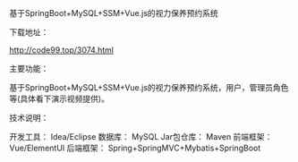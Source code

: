 基于SpringBoot+MySQL+SSM+Vue.js的视力保养预约系统

 

下载地址：

 

http://code99.top/3074.html

 


主要功能：

基于SpringBoot+MySQL+SSM+Vue.js的视力保养预约系统，用户，管理员角色等(具体看下演示视频提供)。

 

技术说明：

开发工具： Idea/Eclipse
数据库： MySQL
Jar包仓库： Maven
前端框架： Vue/ElementUI
后端框架： Spring+SpringMVC+Mybatis+SpringBoot
